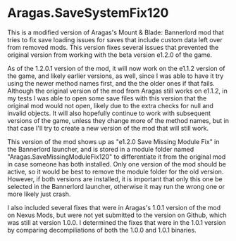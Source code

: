 # Aragas.SaveSystemFix120
This is a modified version of Aragas's Mount & Blade: Bannerlord mod that tries to fix save loading issues for saves that include custom data left over from removed mods. This version fixes several issues that prevented the original version from working with the beta version e1.2.0 of the game.

As of the 1.2.0.1 version of the mod, it will now work on the e1.1.2 version of the game, and likely earlier versions, as well, since I was able to have it try using the newer method names first, and the the older ones if that fails. Although the original version of the mod from Aragas still works on e1.1.2, in my tests I was able to open some save files with this version that the original mod would not open, likely due to the extra checks for null and invalid objects. It will also hopefully continue to work with subsequent versions of the game, unless they change more of the method names, but in that case I'll try to create a new version of the mod that will still work.

This version of the mod shows up as "e1.2.0 Save Missing Module Fix" in the Bannerlord launcher, and is stored in a module folder named "Aragas.SaveMissingModuleFix120" to differentiate it from the original mod in case someone has both installed. Only one version of the mod should be active, so it would be best to remove the module folder for the old version. However, if both versions are installed, it is important that only this one be selected in the Bannerlord launcher, otherwise it may run the wrong one or more likely just crash.

I also included several fixes that were in Aragas's 1.0.1 version of the mod on Nexus Mods, but were not yet submitted to the version on Github, which was still at version 1.0.0.  I determined the fixes that were in the 1.0.1 version by comparing decompiliations of both the 1.0.0 and 1.0.1 binaries.

